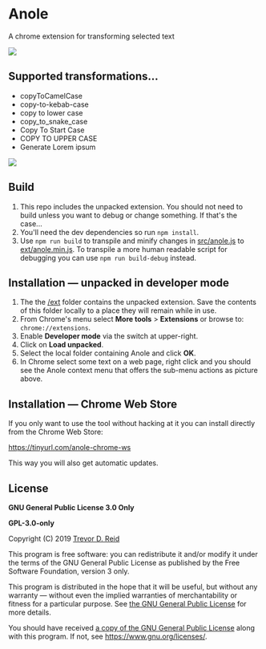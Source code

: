 # Anole
A chrome extension for transforming selected text

![](doc/img/anole-tile-440x280.png)

## Supported transformations...
- copyToCamelCase
- copy-to-kebab-case
- copy to lower case
- copy_to_snake_case
- Copy To Start Case
- COPY TO UPPER CASE
- Generate Lorem ipsum

![](doc/img/anole-in-action.png)
 
## Build
1. This repo includes the unpacked extension.  You should not need to build 
   unless you want to debug or change something.  If that's the case...
2. You'll need the dev dependencies so run `npm install`.
3. Use `npm run build` to transpile and minify changes in [src/anole.js](src/anole.js)
   to [ext/anole.min.js](ext/anole.min.js).  To transpile a more human readable 
   script for debugging you can use `npm run build-debug` instead.

## Installation — unpacked in developer mode
1. The the [/ext](ext/) folder contains the unpacked extension. Save the 
   contents of this folder locally to a place they will remain while in use.
2. From Chrome's menu select **More tools** > **Extensions** or browse to:
   `chrome://extensions`.
3. Enable **Developer mode** via the switch at upper-right.
4. Click on **Load unpacked**.
5. Select the local folder containing Anole and click **OK**.
6. In Chrome select some text on a web page, right click and you should see the
   Anole context menu that offers the sub-menu actions as picture above.

## Installation — Chrome Web Store
If you only want to use the tool without hacking at it you can install directly 
from the Chrome Web Store:

https://tinyurl.com/anole-chrome-ws

This way you will also get automatic updates.

## License
**GNU General Public License 3.0 Only** 

**GPL-3.0-only**

Copyright (C) 2019 [Trevor D. Reid](https://tdreid.github.io/)

This program is free software: you can redistribute it and/or modify it under 
the terms of the GNU General Public License as published by the Free Software 
Foundation, version 3 only.

This program is distributed in the hope that it will be useful, but without any 
warranty — without even the implied warranties of merchantability or fitness 
for  a particular purpose. See [the GNU General Public License](LICENSE) for 
more details.

You should have received [a copy of the GNU General Public License](LICENSE) 
along with this program. If not, see <https://www.gnu.org/licenses/>.
